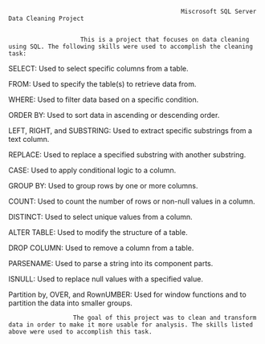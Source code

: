                                                    Miscrosoft SQL Server Data Cleaning Project


                        This is a project that focuses on data cleaning using SQL. The following skills were used to accomplish the cleaning task:

SELECT: Used to select specific columns from a table.

FROM: Used to specify the table(s) to retrieve data from.

WHERE: Used to filter data based on a specific condition.

ORDER BY: Used to sort data in ascending or descending order.

LEFT, RIGHT, and SUBSTRING: Used to extract specific substrings from a text column.

REPLACE: Used to replace a specified substring with another substring.

CASE: Used to apply conditional logic to a column.

GROUP BY: Used to group rows by one or more columns.

COUNT: Used to count the number of rows or non-null values in a column.

DISTINCT: Used to select unique values from a column.

ALTER TABLE: Used to modify the structure of a table.

DROP COLUMN: Used to remove a column from a table.

PARSENAME: Used to parse a string into its component parts.

ISNULL: Used to replace null values with a specified value.

Partition by, OVER, and RownUMBER: Used for window functions and to partition the data into smaller groups.

                      The goal of this project was to clean and transform data in order to make it more usable for analysis. The skills listed above were used to accomplish this task.
